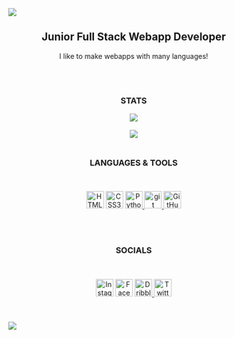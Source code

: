 <img src="https://capsule-render.vercel.app/api?type=waving&color=gradient&height=250&text=ETHAN.md&animation=scaleIn" />

<h2 align="center">Junior Full Stack Webapp Developer</h2>

<p align="center">I like to make webapps with many languages!</p>
<br>
<br>

<h3 align="center">STATS</h3>

<p align="center">

<a href="https://github.com/Disdroido/github-readme-stats">
<img align="center" src="https://github-readme-stats.vercel.app/api?username=Disdroido&theme=dracula">
</a>

<br>
<br>

<a href="https://github.com/Disdroido/github-readme-stats">
<img align="center" src="https://github-readme-stats.vercel.app/api/top-langs/?username=Disdroido&theme=synthwave">
</a>

<br>
<br>

<h3 align="center">LANGUAGES & TOOLS</h3>
<br>

<p align="center">
    <a href="https://www.w3.org/html/" target="_blank"><img alt="HTML5" width="35px" src="https://www.flaticon.com/svg/vstatic/svg/1051/1051277.svg?token=exp=1617062434~hmac=215a68c4eab29cbe5fa41c5a31c27bcf"></a>
    <a href="https://www.w3schools.com/css/" target="_blank"><img alt="CSS3" width="35px" src="https://www.flaticon.com/svg/vstatic/svg/732/732190.svg?token=exp=1617062461~hmac=6be10ba41fc1a32f4126ff9fa7f06b98" /></a>
    <a href="https://www.php.net" target="_blank"> <img alt="Python" width="35px" src="https://www.flaticon.com/svg/vstatic/svg/919/919830.svg?token=exp=1617062496~hmac=70f4a2d43c91a483d035f5ddd9c5cc51"/> </a>
    <a href="https://git-scm.com/" target="_blank"> <img alt="git" width="35px" src="https://garygregory.files.wordpress.com/2016/11/git_logo.png"/> </a>
    <a href="https://github.com/Disdroido" target="_blank"><img alt="GitHub" width="35px" src="https://avatars.githubusercontent.com/u/28430127?v=4" /> </a>
</p>

<br>
<br>

<h3 align="center">SOCIALS</h3>
<br>

<p align="center">
    <a href="https://www.instagram.com/ethan.worth1/" target="_blank"><img alt="Instagram" width="35px" src="https://www.flaticon.com/svg/vstatic/svg/2111/2111463.svg?token=exp=1617062342~hmac=dea775d21acd17b2271642fde0dcaa52"></a>
    <a href="https://www.facebook.com/profile.php?id=100013562087751" target="_blank"><img alt="Facebook" width="35px" src="https://www.flaticon.com/svg/vstatic/svg/1312/1312139.svg?token=exp=1617062369~hmac=d2118543053698b798196c354481f26f" /></a>
    <a href="https://dribbble.com/EthanWorth" target="_blank"> <img alt="Dribble" width="35px" src="https://www.flaticon.com/svg/vstatic/svg/1532/1532541.svg?token=exp=1617061560~hmac=8ccccf1c2946453a74339e78a32e229b"/> </a>
    <a href="https://twitter.com/Ethan63111987" target="_blank"> <img alt="Twitter" width="35px" src="https://www.flaticon.com/svg/vstatic/svg/145/145812.svg?token=exp=1617062048~hmac=7a3e2b0bf6586f88b329eb9d49a63fd1"/> </a>
</p>

<br>
<br>

<img src="https://capsule-render.vercel.app/api?type=waving&color=gradient&height=250&section=footer" />
